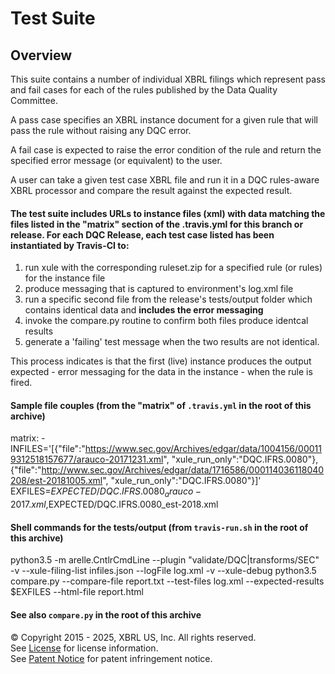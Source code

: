 # Test Suite

## Overview

This suite contains a number of individual XBRL filings which represent pass and fail cases for each of the rules published by the Data Quality Committee.

A pass case specifies an XBRL instance document for a given rule that will pass the rule without raising any DQC error.

A fail case is expected to raise the error condition of the  rule and return the specified error message (or equivalent) to the user.

A user can take a given test case XBRL file and run it in a DQC rules-aware XBRL processor and compare the result against the expected result.

#### The test suite includes URLs to instance files (xml) with data matching the files listed in the "matrix" section of the .travis.yml for this branch or release. For each DQC Release, each test case listed has been instantiated by Travis-CI to: 

  1.  run xule with the corresponding ruleset.zip for a specified rule (or rules) for the instance file
  2.  produce messaging that is captured to environment's log.xml file
  3.  run a specific second file from the release's tests/output folder which contains identical data and **includes the error messaging**
  4.  invoke the compare.py routine to confirm both files produce identcal results
  5.  generate a 'failing' test message when the two results are not identical.  

This process indicates is that the first (live) instance produces the output expected - error messaging for the data in the instance - when the rule is fired.

#### Sample file couples (from the "matrix" of `.travis.yml` in the root of this archive)

  matrix:
    - INFILES='[{"file":"https://www.sec.gov/Archives/edgar/data/1004156/000119312518157677/arauco-20171231.xml", "xule_run_only":"DQC.IFRS.0080"},{"file":"http://www.sec.gov/Archives/edgar/data/1716586/000114036118040208/est-20181005.xml", "xule_run_only":"DQC.IFRS.0080"}]' EXFILES=$EXPECTED/DQC.IFRS.0080_arauco-2017.xml,$EXPECTED/DQC.IFRS.0080_est-2018.xml

#### Shell commands for the tests/output (from `travis-run.sh` in the root of this archive)

python3.5 -m arelle.CntlrCmdLine --plugin "validate/DQC|transforms/SEC" -v --xule-filing-list infiles.json --logFile log.xml -v --xule-debug
python3.5 compare.py --compare-file report.txt --test-files log.xml --expected-results $EXFILES --html-file report.html  

#### See also `compare.py` in the root of this archive  

© Copyright 2015 - 2025, XBRL US, Inc. All rights reserved.   
See [License](https://xbrl.us/dqc-license) for license information.  
See [Patent Notice](https://xbrl.us/dqc-patent) for patent infringement notice.
